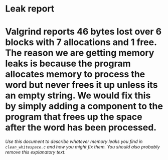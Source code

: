 # Leak report

# Valgrind reports 46 bytes lost over 6 blocks with 7 allocations and 1 free. The reason we are getting memory leaks is because the program allocates memory to process the word but never frees it up unless its an empty string. We would fix this by simply adding a component to the program that frees up the space after the word has been processed. 

_Use this document to describe whatever memory leaks you find in `clean_whitespace.c` and how you might fix them. You should also probably remove this explanatory text._
